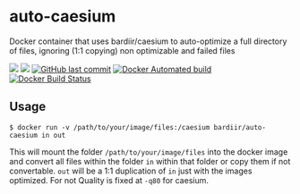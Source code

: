 # auto-caesium
Docker container that uses bardiir/caesium to auto-optimize a full directory of files, ignoring (1:1 copying) non optimizable and failed files

[![](https://images.microbadger.com/badges/version/bardiir/auto-caesium.svg)](https://microbadger.com/images/bardiir/auto-caesium "Get your own version badge on microbadger.com") [![](https://images.microbadger.com/badges/image/bardiir/auto-caesium.svg)](https://microbadger.com/images/bardiir/auto-caesium "Get your own image badge on microbadger.com") [![GitHub last commit](https://img.shields.io/github/last-commit/bardiir/auto-caesium.svg)](https://github.com/bardiir/auto-caesium) [![Docker Automated build](https://img.shields.io/docker/automated/bardiir/auto-caesium.svg)](https://hub.docker.com/r/bardiir/auto-caesium/builds/) [![Docker Build Status](https://img.shields.io/docker/build/bardiir/auto-caesium.svg)](https://hub.docker.com/r/bardiir/auto-caesium/builds/)

## Usage
```
$ docker run -v /path/to/your/image/files:/caesium bardiir/auto-caesium in out
```

This will mount the folder `/path/to/your/image/files` into the docker image and convert all files within the folder `in` within that folder or copy them if not convertable. `out` will be a 1:1 duplication of `in` just with the images optimized. For not Quality is fixed at `-q80` for caesium.
